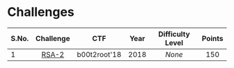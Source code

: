 # Challenges
  

| S.No. | Challenge                                         | CTF           | Year | Difficulty Level | Points |
|-------|:-------------------------------------------------:|:-------------:|:----:|:----------------:|:------:|
|1      | [RSA-2](RSA-2/)                                   | b00t2root'18  | 2018 | _None_           | 150    |